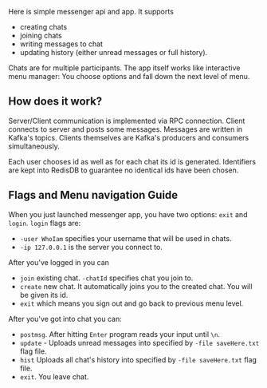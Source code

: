 Here is simple messenger api and app.
It supports 
- creating chats 
- joining chats
- writing messages to chat
- updating history (either unread messages or full history).

Chats are for multiple participants.
The app itself works like interactive menu manager: 
You choose options and fall down the next level of menu.

## How does it work?

Server/Client communication is implemented via RPC connection.
Client connects to server and posts some messages. Messages are written in Kafka's topics.
Clients themselves are Kafka's producers and consumers simultaneously.

Each user chooses id as well as for each chat its id is generated. Identifiers are kept into RedisDB to guarantee no identical ids have been chosen.

## Flags and Menu navigation Guide
When you just launched messenger app, you have two options: `exit` and `login`.
`login` flags are:
- `-user WhoIam` specifies your username that will be used in chats.
- `-ip 127.0.0.1` is the server you connect to.

After you've logged in you can

- `join` existing chat. `-chatId` specifies chat you join to.
- `create` new chat. It automatically joins you to the created chat. You will be given its id.
- `exit` which means you sign out and go back to previous menu level.

After you've got into chat you can:

- `postmsg`. After hitting `Enter` program reads your input until `\n`.
- `update` - Uploads unread messages into specified by `-file saveHere.txt` flag file.
- `hist` Uploads all chat's history into specified by `-file saveHere.txt` flag file.
- `exit`. You leave chat.



